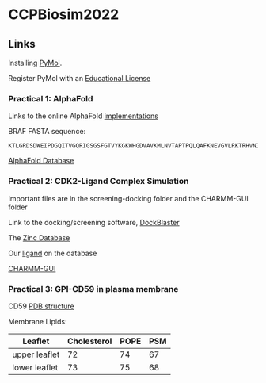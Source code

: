 # CCPBiosim2022
## Links
Installing [PyMol](https://pymol.org/2/).

Register PyMol with an [Educational License](https://pymol.org/edu/)

### Practical 1: AlphaFold
Links to the online AlphaFold [implementations](https://github.com/sokrypton/ColabFold)

BRAF FASTA sequence:

```
KTLGRDSDWEIPDGQITVGQRIGSGSFGTVYKGKWHGDVAVKMLNVTAPTPQLQAFKNEVGVLRKTRHVNILFMGYSTKPQLAIVTQWCEGSLYHLHIETKFEMIKLIDIARQTAQGMDYLHAKSIHRDLKSNIFLHEDLTVKIGDFGLATVKSRWSGSHQFEQLSGSILWMAPEVIRMQDKNPYSFQSDVYAFGIVLYELMTGQLPYSNINRDQIFMVGRGYLSPDLSKVRSNCPKAMKRLMAECLKRDERPLFPQILASIELARSLPKIKIRPRGQRDSYWEIE
```
[AlphaFold Database](https://alphafold.ebi.ac.uk/)



### Practical 2: CDK2-Ligand Complex Simulation

Important files are in the screening-docking folder and the CHARMM-GUI folder

Link to the docking/screening software, [DockBlaster](https://blaster.docking.org/)

The [Zinc Database](https://zinc.docking.org/)

Our [ligand](https://zinc.docking.org/substances/ZINC000001697961/) on the database

[CHARMM-GUI](https://www.charmm-gui.org/)

### Practical 3: GPI-CD59 in plasma membrane

CD59 [PDB structure](https://www.rcsb.org/structure/1cdr)

Membrane Lipids:

|Leaflet|Cholesterol|POPE|PSM|
| --- | --- | --- | --- |
|upper leaflet|72|74|67|
|lower leaflet|73|75|68|
